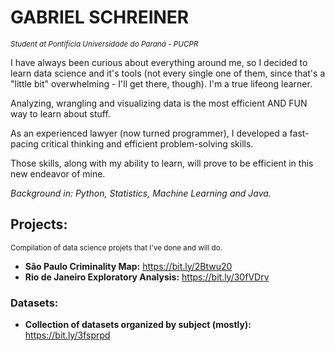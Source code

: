 # GABRIEL SCHREINER 
<sub>*Student at Pontifícia Universidade do Paraná - PUCPR*</sub>

I have always been curious about everything around me, so I decided to learn data science and it's tools (not every single one of them, since that's a "little bit" overwhelming - I'll get there, though). I'm a true lifeong learner.

Analyzing, wrangling and visualizing data is the most efficient AND FUN way to learn about stuff. 

As an experienced lawyer (now turned programmer), I developed a fast-pacing critical thinking and efficient problem-solving skills.

Those skills, along with my ability to learn, will prove to be efficient in this new endeavor of mine.

*Background in: Python, Statistics, Machine Learning and Java.* 

## Projects:

<sub>Compilation of data science projets that I've done and will do.</sub>

- **São Paulo Criminality Map:** https://bit.ly/2Btwu20
- **Rio de Janeiro Exploratory Analysis:** https://bit.ly/30fVDrv


### Datasets:

- **Collection of datasets organized by subject (mostly):** https://bit.ly/3fsprpd
